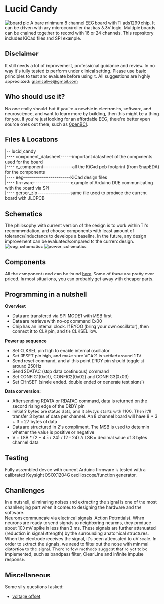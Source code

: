# Lucid Candy
![board pic](github_resource/board.jpg)
A bare minimum 8 channel EEG board with TI ads1299 chip. It can be driven with any microcontroller that has 3.3V logic. Multiple boards can be chained together to record with 16 or 24 channels. This repository includes KiCad files and SPI example.

## Disclaimer
It still needs a lot of improvement, professional guidance and review. In no way it's fully tested to perform under clinical setting. Please use basic principles to test and evaluate before using it. All suggestions are highly appreciated: gianisalive@gmail.com

## Who should use it?
No one really should, but if you're a newbie in electronics, software, and neuroscience, and want to learn more by building, then this might be a thing for you. If you're just looking for an affordable EEG, there're better open source ones out there, such as [OpenBCI](https://openbci.com/).

## Files & Locations
|-- lucid_candy  
|---- component_datasheet------important datasheet of the components used for the board  
|---- e_component---------------all the KiCad pcb footprint (from SnapEDA) for the components  
|---- eeg------------------------KiCad design files  
|---- firmware-------------------example of Arduino DUE communicating with the board via SPI  
|---- gerber_zip-----------------same file used to produce the current board with JLCPCB  

## Schematics
The philosophy with current version of the design is to work within TI's recommendation, and choose components with least amount of tolerance/inductance to develope a baseline. In the future, any design improvement can be evaluated/compared to the current design.
![eeg_schematics](schematic/eeg.jpg)
![power_schematics](schematic/power.jpg)

## Components
All the component used can be found [here](https://docs.google.com/spreadsheets/d/1N4UGuHjUGolRgQoIL3MemhwEijfZmJlSR52b1LrSyF4/edit?usp=sharing). Some of these are pretty over priced. In most situations, you can probably get away with cheaper parts.

## Programming in a nutshell
**Overview:**  
- Data are transfered via SPI MODE1 with MSB first
- Data are retrieve with no-op command 0x00
- Chip has an internal clock. If BYOO (bring your own oscillator), then connect it to CLK pin, and tie CLKSEL low.  

**Power up sequence:**  
- Set CLKSEL pin high to enable internal oscillator
- Set RESET pin high, and make sure VCAP1 is settled around 1.1V
- Send reset command, and at this point DRDY pin should toggle at around 250Hz
- Send SDATAC (stop data continuous) command
- Set CONFIG1(0x01), CONFIG2(0x02) and CONFIG3(0x03)
- Set CHnSET (single ended, double ended or generate test signal)

**Data conversion:**  
- After sending RDATA or RDATAC command, data is returned on the second rising edge of the DRDY pin
- Initial 3 bytes are status data, and it always starts with 1100. Then it'll transfer 3 bytes of data per channel. An 8 channel board will have 8 * 3 + 3 = 27 bytes of data
- Data are structured in 2's compliment. The MSB is used to determin whether the value is positive or negative
- V = LSB * (2 * 4.5 / 24) / (2 ^ 24) // LSB = decimal value of 3 bytes channel data

## Testing
Fully assembled device with current Arduino firmware is tested with a calibrated Keysight DSOX1204G oscilloscope/function generator.

## Chanllenges
In a nutshell, eliminating noises and extracting the signal is one of the most chanllenging part when it comes to designing the hardware and the software.  
Neurons communcate via electrical signals (Action Potentials). When neurons are ready to send signals to neighboring neurons, they produce about 100 mV spike in less than 3 ms. These signals are further attenuated (reduction in signal strength) by the surrounding anatomical structures. When the electrode receives the signal, it's been attenuated to uV scale. In order to extract the signals, we need to filter out the noise with minimal distortion to the signal. There're few methods suggest that're yet to be implemented, such as bandpass filter, CleanLine and infinite impulse response.

## Miscellaneous
Some silly questions I asked:
 - [voltage offset](https://e2e.ti.com/support/data-converters/f/73/p/912858/3374371#3374371)
